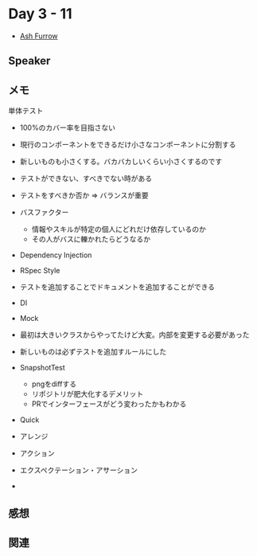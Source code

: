# Day 3 - 11

* [Ash Furrow](https://twitter.com/ashfurrow)

## Speaker

## メモ

単体テスト
　
* 100%のカバー率を目指さない
* 現行のコンポーネントをできるだけ小さなコンポーネントに分割する
* 新しいものも小さくする。バカバカしいくらい小さくするのです

* テストができない、すべきでない時がある

* テストをすべきか否か => バランスが重要

* バスファクター
    * 情報やスキルが特定の個人にどれだけ依存しているのか
    * その人がバスに轢かれたらどうなるか

* Dependency Injection

* RSpec Style 


* テストを追加することでドキュメントを追加することができる

* DI
* Mock

* 最初は大きいクラスからやってたけど大変。内部を変更する必要があった
* 新しいものは必ずテストを追加すルールにした

* SnapshotTest
    * pngをdiffする
    * リポジトリが肥大化するデメリット
    * PRでインターフェースがどう変わったかもわかる

* Quick

* アレンジ
* アクション
* エクスペクテーション・アサーション
    
* 
    


## 感想

## 関連
